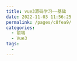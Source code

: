 ```yaml
---
title: vue3源码学习——基础
date: 2022-11-03 11:56:25
permalink: /pages/c8fea9/
categories:
  - 前端
  - Vue3
tags:
  - 
---
```

